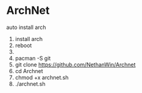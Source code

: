 # ArchNet
auto install arch
1. install arch
2. reboot
3.
4. pacman -S git
5. git clone https://github.com/NethanWin/Archnet
6. cd Archnet
7. chmod +x archnet.sh
8. ./archnet.sh
